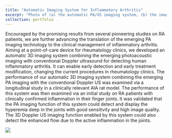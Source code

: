 ```yaml
---
title: "Automatic Imaging System for Inflammatory Arthritis"
excerpt: "Photo of (a) the automatic PA/US imaging system, (b) the imaging probe holder, robot arm, water tank and patient hand rest, and (c) the probe holder with US probe inside and fiber bundle on both sides. <br/><img src='/images/systemresize.png'>"
collection: portfolio
---
```


Encouraged by the promising results from several pioneering studies on RA patients, we are further advancing the translation of the emerging PA imaging technology to the clinical management of inflammatory arthritis. Aiming at a point-of-care device for rheumatology clinics, we developed an automatic 3D imaging system combining the emerging photoacoustic imaging with conventional Doppler ultrasound for detecting human inflammatory arthritis. It can enable early detection and early treatment modification, changing the current procedures in rheumatology clinics. The performance of our automatic 3D imaging system combining the emerging PA imaging with the conventional Doppler US was examined via a longitudinal study in a clinically relevant AIA rat model. The performance of this system was then examined via an initial study on RA patients with clinically confirmed inflammation in their finger joints. It was validated that the PA imaging function of this system could detect and display the hyperemia deep in the joints with good sensitivity and high image quality. The 3D Doppler US imaging function enabled by this system could also detect the enhanced flow due to the active inflammation in the joints.


[![](https://github.com/user-attachments/assets/915fabc3-0da8-4e40-ac14-b591f586d7ff)](https://github.com/user-attachments/assets/915fabc3-0da8-4e40-ac14-b591f586d7ff)
